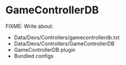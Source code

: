 # GameControllerDB

FIXME: Write about:

- Data/Devs/Controllers/gamecontrollerdb.txt
- Data/Devs/Controllers/GameControllerDB
- GameControllerDB plugin
- Bundled configs
